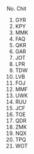 No. Chit
1. GYR
2. KPY
3. MMK
4. FAQ
5. QKR
6. GAR
7. JOT
8. LPR
9. TDW
10. LVB
11. FOJ
12. MMF
13. UWK
14. RUU
15. JCF
16. TOE
17. QDR
18. ZMK
19. NQX
20. TPQ
21. WOT
